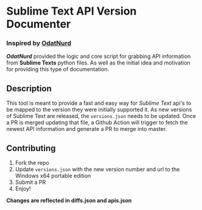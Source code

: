 # Sublime Text API Version Documenter
### Inspired by [OdatNurd](https://github.com/OdatNurd)
_**OdatNurd**_ provided the logic and core script for grabbing API information from **Sublime Texts** python files. As well as the initial idea and motivation for providing this type of documentation.

## Description
This tool is meant to provide a fast and easy way for _Sublime Text_ api's to be mapped to the version they were initially supported it. As new versions of Sublime Text are released, the `versions.json` needs to be updated. Once a PR is merged updating that file, a Github Action will trigger to fetch the newest API information and generate a PR to merge into master.

## Contributing
1. Fork the repo
2. Update `versions.json` with the new version number and url to the Windows x64 portable edition
3. Submit a PR
4. Enjoy!

**Changes are reflected in diffs.json and apis.json**
